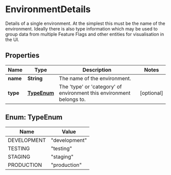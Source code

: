 

# EnvironmentDetails

Details of a single environment.  At the simplest this must be the name of the environment.  Ideally there is also type information which may be used to group data from multiple Feature Flags and other entities for visualisation in the UI. 

## Properties

| Name | Type | Description | Notes |
|------------ | ------------- | ------------- | -------------|
|**name** | **String** | The name of the environment. |  |
|**type** | [**TypeEnum**](#TypeEnum) | The &#39;type&#39; or &#39;category&#39; of environment this environment belongs to. |  [optional] |



## Enum: TypeEnum

| Name | Value |
|---- | -----|
| DEVELOPMENT | &quot;development&quot; |
| TESTING | &quot;testing&quot; |
| STAGING | &quot;staging&quot; |
| PRODUCTION | &quot;production&quot; |



